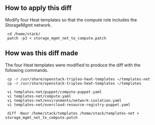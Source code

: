 ## How to apply this diff

Modify four Heat templates so that the compute role 
includes the StorageMgmt network. 
```
 cd /home/stack/
 patch -p3 < storage_mgmt_net_to_compute.patch
```
## How was this diff made

The four Heat templates were modified to produce the 
diff with the following commands. 
```
 cp -r /usr/share/openstack-tripleo-heat-templates ~/templates-net
 cp -r /usr/share/openstack-tripleo-heat-templates ~/templates

 vi templates-net/puppet/compute-puppet.yaml
 vi templates-net/compute.yaml
 vi templates-net/environments/network-isolation.yaml
 vi templates-net/overcloud-resource-registry-puppet.yaml

 diff -Naur /home/stack/templates /home/stack/templates-net > storage_mgmt_net_to_compute.patch
```
